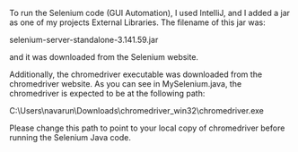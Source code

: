 To run the Selenium code (GUI Automation), I used IntelliJ,
and I added a jar as one of my projects External Libraries.
The filename of this jar was:

selenium-server-standalone-3.141.59.jar

and it was downloaded from the Selenium website.  
   
Additionally, the chromedriver executable was downloaded
from the chromedriver website. As you can see in 
MySelenium.java, the chromedriver is expected to be
at the following path:

C:\Users\navarun\Downloads\chromedriver_win32\chromedriver.exe

Please change this path to point to your local copy of chromedriver
before running the Selenium Java code.